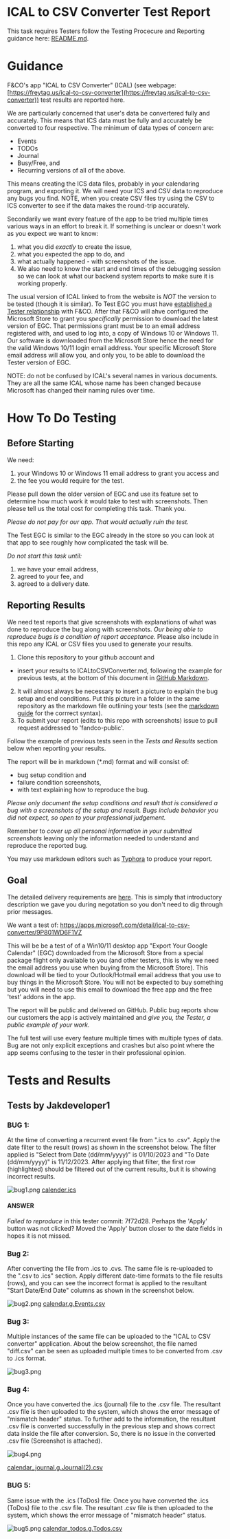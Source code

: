 # ICAL to CSV Converter Test Report

This task requires Testers follow the Testing Procecure and Reporting guidance here: [README.md](README.md).

# Guidance

F&CO's app "ICAL to CSV Converter" (ICAL) (see webpage: [https://freytag.us/ical-to-csv-converter](https://freytag.us/ical-to-csv-converter)) test results are reported here.

We are particularly concerned that user's data be convertered fully and accurately.  This means that ICS data must be fully and accurately be converted to four respective.  The minimum of data types of concern are: 

- Events
- TODOs
- Journal
- Busy/Free, and 
- Recurring versions of all of the above. 

This means creating the ICS data files, probably in your calendaring program, and exporting it.  We will need your ICS and CSV data to reproduce any bugs you find.  NOTE, when you create CSV files try using the CSV to ICS converter to see if the data makes the round-trip accurately.  

Secondarily we want every feature of the app to be tried multiple times various ways in an effort to break it.  If something is unclear or doesn't work as you expect we want to know: 

1. what you did *exactly* to create the issue, 
2. what you expected the app to do, and 
3. what actually happened - with screenshots of the issue.  
4. We also need to know the start and end times of the debugging session so we can look at what our backend system reports to make sure it is working properly.  

The usual version of ICAL linked to from the website is *NOT* the version to be tested (though it is similar).  To Test EGC you must have [established a Tester relationship](README.md) with F&CO.  After that F&CO will ahve configured the Microsoft Store to grant you _specifically_ permission to download the latest version of EGC.  That permissions grant must be to an email address registered with, and used to log into, a copy of Windows 10 or Windows 11.  Our software is downloaded from the Microsoft Store hence the need for the valid Windows 10/11 login email address.  Your specific Microsoft Store email address will allow you, and only you, to be able to download the Tester version of EGC.

NOTE: do not be confused by ICAL's several names in various documents.  They are all the same ICAL whose name has been changed because Microsoft has changed their naming rules over time.

# How To Do Testing

## Before Starting

We need:

1. your Windows 10 or Windows 11 email address to grant you access and
2. the fee you would require for the test.

Please pull down the older version of EGC and use its feature set to determine how much work it would take to test with screenshots.  Then please tell us the total cost for completing this task.  Thank you.

_Please do not pay for our app.  That would actually ruin the test._

The Test EGC is similar to the EGC already in the store so you can look at that app to see roughly how complicated the task will be.

*Do not start this task until:*

1. we have your email address,
2. agreed to your fee, and
3. agreed to a delivery date.

## Reporting Results

We need test reports that give screenshots with explanations of what was done to reproduce the bug along with screenshots.  _Our being able to reproduce bugs is a condition of report acceptance._  Please also include in this repo any ICAL or CSV files you used to generate your results.

1. Clone this repository to your github account and
  * insert your results to ICALtoCSVConverter.md, following the example for previous tests, at the bottom of this document in [GitHub Markdown](https://github.com/adam-p/markdown-here/wiki/Markdown-Cheatsheet).
2. It will almost always be necessary to insert a picture to explain the bug setup and end conditions.  Put this picture in a folder in the same repository as the markdown file outlining your tests (see the [markdown guide](https://github.com/adam-p/markdown-here/wiki/Markdown-Cheatsheet) for the corrrect syntax).
3. To submit your report (edits to this repo with screenshots) issue to pull request addressed to 'fandco-public'.  
   

Follow the example of previous tests seen in the *Tests and Results* section below when reporting your results.

The report will be in markdown (*.md) format and will consist of:

* bug setup condition and
* failure condition screenshots,
* with text explaining how to reproduce the bug.  

_Please only document the setup conditions and result that is considered a bug with a screenshots of the setup and result.  Bugs include behavior you did not expect, so open to your professional judgement._

Remember to *cover up all personal information in your submitted screenshots* leaving only the information needed to understand and reproduce the reported bug.

You may use markdown editors such as [Typhora](https://typora.io/) to produce your report.

## Goal

The detailed delivery requirements are [here](README.md).  This is simply that introductory description we gave you during negotation so you don't need to dig through prior messages.

We want a test of: https://apps.microsoft.com/detail/ical-to-csv-converter/9P801WD6F1VZ

This will be be a test of of a Win10/11 desktop app "Export Your Google Calendar" (EGC) downloaded from the Microsoft Store from a special package flight only available to you (and other testers, this is why we need the email address you use when buying from the Microsoft Store).  This download will be tied to your Outlook/Hotmail email address that you use to buy things in the Microsoft Store.  You will not be expected to buy something but you will need to use this email to download the free app and the free 'test' addons in the app.  

The report will be public and delivered on GitHub.  Public bug reports show our customers the app is actively maintained and _give you, the Tester, a public example of your work._

The full test will use every feature multiple times with multiple types of data.  Bug are not only explicit exceptions and crashes but also point where the app seems confusing to the tester in their professional opinion.

# Tests and Results

## Tests by Jakdeveloper1

### BUG 1:

At the time of converting a recurrent event file from ".ics to .csv". Apply the date filter to the result (rows) as shown in the screenshot below. The filter applied is "Select from Date (dd/mm/yyyy)" is 01/10/2023 and "To Date (dd/mm/yyyy)" is 11/12/2023. After applying that filter, the first row (highlighted) should be filtered out of the current results, but it is showing incorrect results.

![bug1.png](ICALtoCSVConverter_screenshots/bug1.png)
[calender.ics](ICALtoCSVConverter_test_data/calendar.ics)

#### ANSWER

*Failed to reproduce* in this tester commit: 7f72d28.  Perhaps the 'Apply' button was not clicked?  Moved the 'Apply' button closer to the date fields in hopes it is not missed.  

### Bug 2:

After converting the file from .ics to .cvs. The same file is re-uploaded to the ".csv to .ics" section. Apply different date-time formats to the file results (rows), and you can see the incorrect format is applied to the resultant "Start Date/End Date" columns as shown in the screenshot below.

![bug2.png](ICALtoCSVConverter_screenshots/bug2.png)
[calendar.g.Events.csv](ICALtoCSVConverter_test_data/calendar.g.Events.csv)

### Bug 3:

Multiple instances of the same file can be uploaded to the "ICAL to CSV converter" application. About the below screenshot, the file named "diff.csv" can be seen as uploaded multiple times to be converted from .csv to .ics format.

![bug3.png](ICALtoCSVConverter_screenshots/bug3.png)

### Bug 4:

Once you have converted the .ics (journal) file to the .csv file. The resultant .csv file is then uploaded to the system, which shows the error message of "mismatch header" status. To further add to the information, the resultant .csv file is converted successfully in the previous step and shows correct data inside the file after conversion. So, there is no issue in the converted .csv file (Screenshot is attached). 

![bug4.png](ICALtoCSVConverter_screenshots/bug4.png)

[calendar_journal.g.Journal(2).csv](ICALtoCSVConverter_test_data/calendar_journal.g.Journal2.csv)


### BUG 5:

Same issue with the .ics (ToDos) file: Once you have converted the .ics (ToDos) file to the .csv file. The resultant .csv file is then uploaded to the system, which shows the error message of "mismatch header" status.

![bug5.png](ICALtoCSVConverter_screenshots/bug5.png)
[calendar_todos.g.Todos.csv](ICALtoCSVConverter_test_data/calendar_todos.g.Todos.csv)
